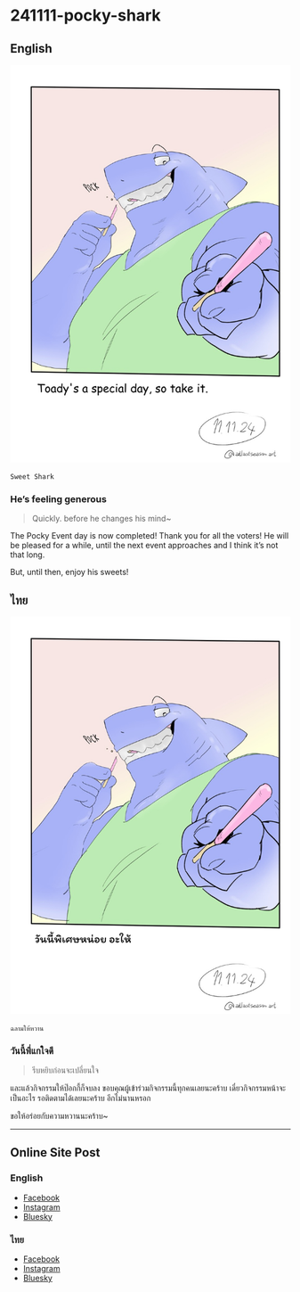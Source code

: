# 241111-pocky-shark

## English

![Drawing art, Shark from Shark bros. hands pocky at the viewer, Text reads: Today’s a special day, so take it.](2411111-pocky-big-shark_eng-text-Large.jpeg)

	Sweet Shark

### He’s feeling generous

> Quickly. before he changes his mind~

The Pocky Event day is now completed! Thank you for all the voters! He will be pleased for a while, until the next event approaches and I think it’s not that long.

But, until then, enjoy his sweets!

## ไทย

![ภาพวาดอาร์ต พี่ฉลามยื่นป๊อกกี้ให้กับคนดู ข้อความเขียนว่า วันนี้พิเศษหน่อย อะให้](2411111-pocky-big-shark_thai-text-Large.jpeg)

	ฉลามให้หวาน

### วันนี้พี่แกใจดี

> รีบหยิบก่อนจะเปลี่ยนใจ

และแล้วกิจกรรมให้ป๊อกกี้ก็จบลง ขอบคุณผู้เข้าร่วมกิจกรรมนี้ทุกคนเลยนะคร้าบ เดี๋ยวกิจกรรมหน้าจะเป็นอะไร รอติดตามได้เลยนะคร้าบ อีกไม่นานหรอก

ขอให้อร่อยกับความหวานนะคร้าบ~

---

## Online Site Post

### English
- [Facebook](https://www.facebook.com/photo.php?fbid=122126684744452244&set=pb.61563567321087.-2207520000&type=3)
- [Instagram](https://www.instagram.com/p/DCN76C6peQU/)
- [Bluesky](https://bsky.app/profile/atlastseason.art/post/3laolynyhxs2p)
### ไทย
- [Facebook](https://www.facebook.com/photo/?fbid=122126684546452244&set=pb.61563567321087.-2207520000)
- [Instagram](https://www.instagram.com/p/DCN7zKhs7sn/)
- [Bluesky](https://bsky.app/profile/atlastseason.art/post/3laom27ijgc2p)